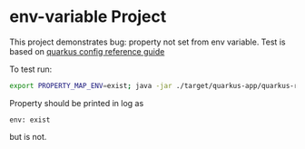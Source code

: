 # env-variable Project

This project demonstrates bug: property not set from env variable.
Test is based on [quarkus config reference guide](https://quarkus.io/guides/config-reference#system-properties)

To test run:
```bash
export PROPERTY_MAP_ENV=exist; java -jar ./target/quarkus-app/quarkus-run.jar 
```

Property should be printed in log as
```
env: exist
```
but is not.